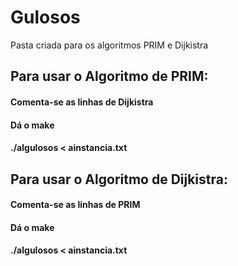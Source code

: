 # Gulosos
Pasta criada para os algoritmos PRIM e Dijkistra

## Para usar o Algoritmo de PRIM:
#### Comenta-se as linhas de Dijkistra
#### Dá o make
#### ./algulosos < ainstancia.txt

## Para usar o Algoritmo de Dijkistra:
#### Comenta-se as linhas de PRIM
#### Dá o make
#### ./algulosos < ainstancia.txt

